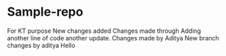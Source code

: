 # Sample-repo
For KT purpose
New changes added
Changes made through
Adding another line of code
another update.
Changes made by Aditya
New branch changes by aditya
Hello
